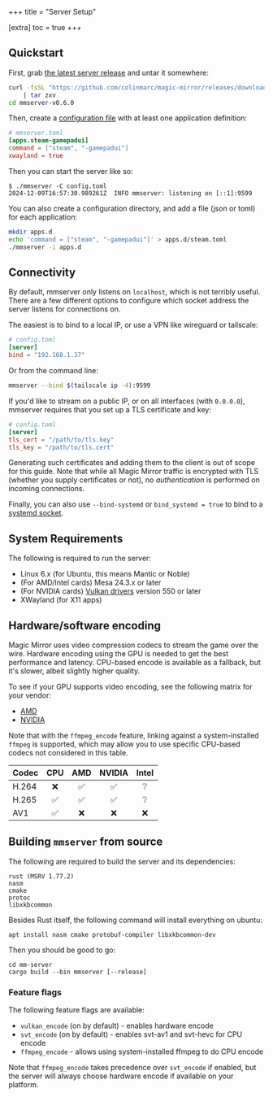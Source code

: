 +++
title = "Server Setup"

[extra]
toc = true
+++

## Quickstart

First, grab [the latest server release](https://github.com/colinmarc/magic-mirror/releases/tag/mmserver-v0.6.0) and untar it somewhere:

```sh
curl -fsSL "https://github.com/colinmarc/magic-mirror/releases/download/mmserver-v0.6.0/mmserver-v0.6.0-linux-amd64.tar.gz" \
    | tar zxv
cd mmserver-v0.6.0
```

Then, create a [configuration file](@/reference/config.md) with at least one application definition:

```toml
# mmserver.toml
[apps.steam-gamepadui]
command = ["steam", "-gamepadui"]
xwayland = true
```

Then you can start the server like so:

```
$ ./mmserver -C config.toml
2024-12-09T16:57:30.989261Z  INFO mmserver: listening on [::1]:9599
```

You can also create a configuration directory, and add a file (json or toml) for each application:

```sh
mkdir apps.d
echo 'command = ["steam", "-gamepadui"]' > apps.d/steam.toml
./mmserver -i apps.d
```

## Connectivity

By default, mmserver only listens on `localhost`, which is not terribly
useful. There are a few different options to configure which socket address the
server listens for connections on.

The easiest is to bind to a local IP, or use a VPN like wireguard or tailscale:

```toml
# config.toml
[server]
bind = "192.168.1.37"
```

Or from the command line:

```sh
mmserver --bind $(tailscale ip -4):9599
```

If you'd like to stream on a public IP, or on all interfaces (with `0.0.0.0`),
mmserver requires that you set up a TLS certificate and key:

```toml
# config.toml
[server]
tls_cert = "/path/to/tls.key"
tls_key = "/path/to/tls.cert"
```

Generating such certificates and adding them to the client is out of scope for
this guide. Note that while all Magic Mirror traffic is encrypted with TLS
(whether you supply certificates or not), no _authentication_ is performed on
incoming connections.

Finally, you can also use `--bind-systemd` or `bind_systemd = true` to bind to a
[systemd socket](https://www.freedesktop.org/software/systemd/man/latest/systemd.socket.html).

## System Requirements

The following is required to run the server:

 - Linux 6.x (for Ubuntu, this means Mantic or Noble)
 - (For AMD/Intel cards) Mesa 24.3.x or later
 - (For NVIDIA cards) [Vulkan drivers](https://developer.nvidia.com/vulkan-driver) version 550 or later
 - XWayland (for X11 apps)

## Hardware/software encoding

Magic Mirror uses video compression codecs to stream the game over the wire.
Hardware encoding using the GPU is needed to get the best performance and latency.
CPU-based encode is available as a fallback, but it's slower, albeit slightly
higher quality.

To see if your GPU supports video encoding, see the following matrix for your vendor:
 - [AMD](https://en.wikipedia.org/wiki/Unified_Video_Decoder#Format_support)
 - [NVIDIA](https://developer.nvidia.com/video-encode-and-decode-gpu-support-matrix-new)

Note that with the `ffmpeg_encode` feature, linking against a system-installed `ffmpeg`
is supported, which may allow you to use specific CPU-based codecs not considered
in this table.

| Codec | CPU | AMD | NVIDIA | Intel |
| ----- | :-: | :-: | :----: | :---: |
| H.264 |  ❌ |  ✅ |   ✅   |   ❔  |
| H.265 |  ✅ |  ✅ |   ✅   |   ❔  |
|  AV1  |  ✅ |  ❌ |   ❌   |   ❌  |

## Building `mmserver` from source

The following are required to build the server and its dependencies:

```
rust (MSRV 1.77.2)
nasm
cmake
protoc
libxkbcommon
```

Besides Rust itself, the following command will install everything on ubuntu:

```
apt install nasm cmake protobuf-compiler libxkbcommon-dev
```

Then you should be good to go:

```
cd mm-server
cargo build --bin mmserver [--release]
```

### Feature flags

The following feature flags are available:

 - `vulkan_encode` (on by default) - enables hardware encode
 - `svt_encode` (on by default) - enables svt-av1 and svt-hevc for CPU encode
 - `ffmpeg_encode` - allows using system-installed ffmpeg to do CPU encode

Note that `ffmpeg_encode` takes precedence over `svt_encode` if enabled, but the server will always choose hardware encode if available on your platform.
